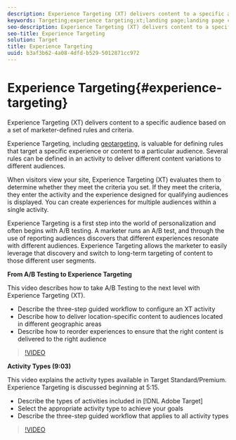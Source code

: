 ```yaml
---
description: Experience Targeting (XT) delivers content to a specific audience based on a set of marketer-defined rules and criteria.
keywords: Targeting;experience targeting;xt;landing page;landing page campaign
seo-description: Experience Targeting (XT) delivers content to a specific audience based on a set of marketer-defined rules and criteria.
seo-title: Experience Targeting
solution: Target
title: Experience Targeting
uuid: b3af3b62-4a08-4dfd-b529-5012871cc972
---
```


# Experience Targeting{#experience-targeting}

Experience Targeting (XT) delivers content to a specific audience based on a set of marketer-defined rules and criteria.

Experience Targeting, including [geotargeting](../../c-target/c-audiences/c-target-rules/c-geo.md#concept_5B4D99DE685348FB877929EE0F942670), is valuable for defining rules that target a specific experience or content to a particular audience. Several rules can be defined in an activity to deliver different content variations to different audiences.

When visitors view your site, Experience Targeting (XT) evaluates them to determine whether they meet the criteria you set. If they meet the criteria, they enter the activity and the experience designed for qualifying audiences is displayed. You can create experiences for multiple audiences within a single activity.

Experience Targeting is a first step into the world of personalization and often begins with A/B testing. A marketer runs an A/B test, and through the use of reporting audiences discovers that different experiences resonate with different audiences. Experience Targeting allows the marketer to easily leverage that discovery and switch to long-term targeting of content to those different user segments.

**From A/B Testing to Experience Targeting**

This video describes how to take A/B Testing to the next level with Experience Targeting (XT).

* Describe the three-step guided workflow to configure an XT activity 
* Describe how to deliver location-specific content to audiences located in different geographic areas 
* Describe how to reorder experiences to ensure that the right content is delivered to the right audience

>[!VIDEO](https://video.tv.adobe.com/v/22418/)

**Activity Types (9:03)**

This video explains the activity types available in Target Standard/Premium. Experience Targeting is discussed beginning at 5:15.

* Describe the types of activities included in [!DNL Adobe Target] 
* Select the appropriate activity type to achieve your goals 
* Describe the three-step guided workflow that applies to all activity types

>[!VIDEO](https://www.youtube.com/watch?v=vtHg1pPFJp8) 
